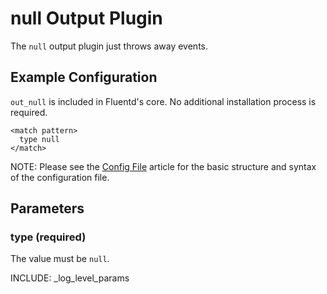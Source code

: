 # null Output Plugin

The `null` output plugin just throws away events.

## Example Configuration

`out_null` is included in Fluentd's core. No additional installation process is required.

    
    <match pattern>
      type null
    </match>

NOTE: Please see the <a href="config-file">Config File</a> article for the basic structure and syntax of the configuration file.

## Parameters

### type (required)
The value must be `null`.

INCLUDE: _log_level_params


